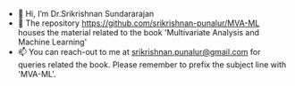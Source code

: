 - 👋 Hi, I’m Dr.Srikrishnan Sundararajan
- 💞️ The repository https://github.com/srikrishnan-punalur/MVA-ML houses the material related to the book 'Multivariate Analysis and Machine Learning' 
- 📫 You can reach-out to me at srikrishnan.punalur@gmail.com for queries related the book. Please remember to prefix the subject line with 'MVA-ML'. 

<!---
srikrishnan-punalur/srikrishnan-punalur is a ✨ special ✨ repository because its `README.md` (this file) appears on your GitHub profile.
You can click the Preview link to take a look at your changes.
--->
